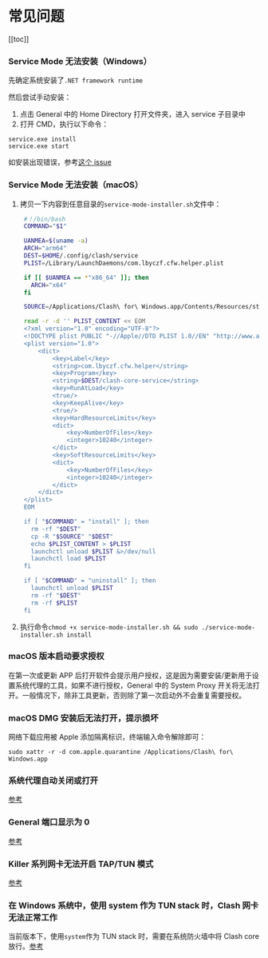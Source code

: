 # 常见问题

[[toc]]

### Service Mode 无法安装（Windows）

<question-answer>

先确定系统安装了`.NET framework runtime`

然后尝试手动安装：

1. 点击 General 中的 Home Directory 打开文件夹，进入 service 子目录中
2. 打开 CMD，执行以下命令：

```
service.exe install
service.exe start
```

如安装出现错误，参考[这个 issue](https://github.com/Fndroid/clash_for_windows_pkg/issues/1627)

</question-answer>

### Service Mode 无法安装（macOS）

<question-answer>

1. 拷贝一下内容到任意目录的`service-mode-installer.sh`文件中：

   ```bash
    #！/bin/bash
    COMMAND="$1"

    UANMEA=$(uname -a)
    ARCH="arm64"
    DEST=$HOME/.config/clash/service
    PLIST=/Library/LaunchDaemons/com.lbyczf.cfw.helper.plist

    if [[ $UANMEA == *"x86_64" ]]; then
      ARCH="x64"
    fi

    SOURCE=/Applications/Clash\ for\ Windows.app/Contents/Resources/static/files/darwin/$ARCH/service

    read -r -d '' PLIST_CONTENT << EOM
    <?xml version="1.0" encoding="UTF-8"?>
    <!DOCTYPE plist PUBLIC "-//Apple//DTD PLIST 1.0//EN" "http://www.apple.com/DTDs/PropertyList-1.0.dtd">
    <plist version="1.0">
        <dict>
            <key>Label</key>
            <string>com.lbyczf.cfw.helper</string>
            <key>Program</key>
            <string>$DEST/clash-core-service</string>
            <key>RunAtLoad</key>
            <true/>
            <key>KeepAlive</key>
            <true/>
            <key>HardResourceLimits</key>
            <dict>
                <key>NumberOfFiles</key>
                <integer>10240</integer>
            </dict>
            <key>SoftResourceLimits</key>
            <dict>
                <key>NumberOfFiles</key>
                <integer>10240</integer>
            </dict>
        </dict>
    </plist>
    EOM

    if [ "$COMMAND" = "install" ]; then
      rm -rf "$DEST"
      cp -R "$SOURCE" "$DEST"
      echo $PLIST_CONTENT > $PLIST
      launchctl unload $PLIST &>/dev/null
      launchctl load $PLIST
    fi

    if [ "$COMMAND" = "uninstall" ]; then
      launchctl unload $PLIST
      rm -rf "$DEST"
      rm -rf $PLIST
    fi
   ```

2. 执行命令`chmod +x service-mode-installer.sh && sudo ./service-mode-installer.sh install`

</question-answer>

### macOS 版本启动要求授权

<question-answer >

在第一次或更新 APP 后打开软件会提示用户授权，这是因为需要安装/更新用于设置系统代理的工具，如果不进行授权，General 中的 System Proxy 开关将无法打开。一般情况下，除非工具更新，否则除了第一次启动外不会重复需要授权。

</question-answer>

### macOS DMG 安装后无法打开，提示损坏

<question-answer>

网络下载应用被 Apple 添加隔离标识，终端输入命令解除即可：

```
sudo xattr -r -d com.apple.quarantine /Applications/Clash\ for\ Windows.app
```

</question-answer>

### 系统代理自动关闭或打开

<question-answer>

[参考](https://github.com/Fndroid/clash_for_windows_pkg/issues/312)

</question-answer>

### General 端口显示为 0

<question-answer>

[参考](https://github.com/Fndroid/clash_for_windows_pkg/issues/671)

</question-answer>

### Killer 系列网卡无法开启 TAP/TUN 模式

<question-answer>

[参考](https://github.com/Fndroid/clash_for_windows_pkg/issues/1243#issuecomment-751165537)

</question-answer>

### 在 Windows 系统中，使用 system 作为 TUN stack 时，Clash 网卡无法正常工作

<question-answer>

当前版本下，使用`system`作为 TUN stack 时，需要在系统防火墙中将 Clash core 放行。[参考](https://github.com/Fndroid/clash_for_windows_pkg/issues/1936#issuecomment-853226838)

</question-answer>
